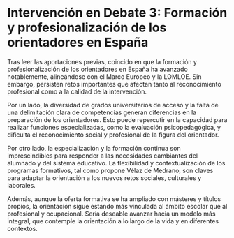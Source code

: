 # Intervención en Debate 3: Formación y profesionalización de los orientadores en España

Tras leer las aportaciones previas, coincido en que la formación y profesionalización de los orientadores en España ha avanzado notablemente, alineándose con el Marco Europeo y la LOMLOE. Sin embargo, persisten retos importantes que afectan tanto al reconocimiento profesional como a la calidad de la intervención.

Por un lado, la diversidad de grados universitarios de acceso y la falta de una delimitación clara de competencias generan diferencias en la preparación de los orientadores. Esto puede repercutir en la capacidad para realizar funciones especializadas, como la evaluación psicopedagógica, y dificulta el reconocimiento social y profesional de la figura del orientador.

Por otro lado, la especialización y la formación continua son imprescindibles para responder a las necesidades cambiantes del alumnado y del sistema educativo. La flexibilidad y contextualización de los programas formativos, tal como propone Vélaz de Medrano, son claves para adaptar la orientación a los nuevos retos sociales, culturales y laborales.

Además, aunque la oferta formativa se ha ampliado con másteres y títulos propios, la orientación sigue estando más vinculada al ámbito escolar que al profesional y ocupacional. Sería deseable avanzar hacia un modelo más integral, que contemple la orientación a lo largo de la vida y en diferentes contextos.

